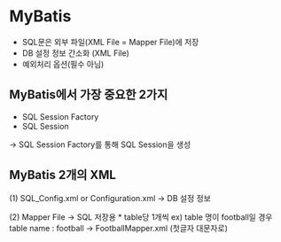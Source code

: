 # MyBatis

* SQL문은 외부 파일(XML File = Mapper File)에 저장
* DB 설정 정보 간소화 (XML File)
* 예외처리 옵션(필수 아님)


## MyBatis에서 가장 중요한 2가지

* SQL Session Factory
* SQL Session

→ SQL Session Factory를 통해 SQL Session을 생성

## MyBatis 2개의 XML

(1) SQL_Config.xml or Configuration.xml → DB 설정 정보

(2) Mapper File → SQL 저장용 
    * table당 1개씩 
    ex) table 명이 football일 경우
    table name : football  → FootballMapper.xml (첫글자 대문자로)
